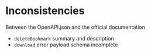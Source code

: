 # Inconsistencies

Between the OpenAPI.json and the official documentation

* `deleteBookmark` summary and description
* `download` error payload schema incomplete 
